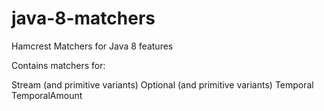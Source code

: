 # java-8-matchers
Hamcrest Matchers for Java 8 features

Contains matchers for:

Stream (and primitive variants)
Optional (and primitive variants)
Temporal
TemporalAmount
